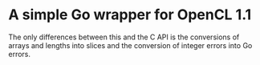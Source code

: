 # A simple Go wrapper for OpenCL 1.1

The only differences between this and the C API is the conversions of arrays and
lengths into slices and the conversion of integer errors into Go errors.
